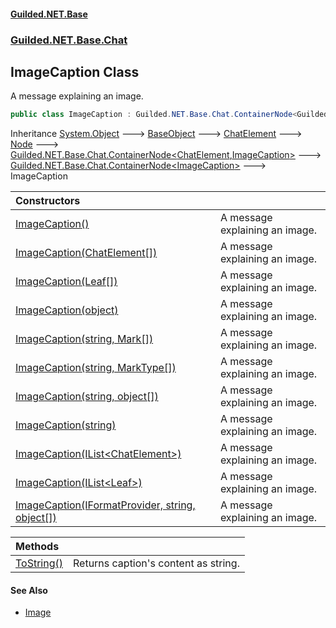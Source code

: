 
#### [Guilded.NET.Base](index 'index')
### [Guilded.NET.Base.Chat](index#Guilded_NET_Base_Chat 'Guilded.NET.Base.Chat')
## ImageCaption Class
A message explaining an image.  
```csharp
public class ImageCaption : Guilded.NET.Base.Chat.ContainerNode<Guilded.NET.Base.Chat.ImageCaption>
```

Inheritance [System.Object](https://docs.microsoft.com/en-us/dotnet/api/System.Object 'System.Object') &#129106; [BaseObject](BaseObject 'Guilded.NET.Base.BaseObject') &#129106; [ChatElement](ChatElement 'Guilded.NET.Base.Chat.ChatElement') &#129106; [Node](Node 'Guilded.NET.Base.Chat.Node') &#129106; [Guilded.NET.Base.Chat.ContainerNode&lt;](ContainerNode_T_R_ 'Guilded.NET.Base.Chat.ContainerNode&lt;T,R&gt;')[ChatElement](ChatElement 'Guilded.NET.Base.Chat.ChatElement')[,](ContainerNode_T_R_ 'Guilded.NET.Base.Chat.ContainerNode&lt;T,R&gt;')[ImageCaption](ImageCaption 'Guilded.NET.Base.Chat.ImageCaption')[&gt;](ContainerNode_T_R_ 'Guilded.NET.Base.Chat.ContainerNode&lt;T,R&gt;') &#129106; [Guilded.NET.Base.Chat.ContainerNode&lt;](ContainerNode_T_ 'Guilded.NET.Base.Chat.ContainerNode&lt;T&gt;')[ImageCaption](ImageCaption 'Guilded.NET.Base.Chat.ImageCaption')[&gt;](ContainerNode_T_ 'Guilded.NET.Base.Chat.ContainerNode&lt;T&gt;') &#129106; ImageCaption  

| Constructors | |
| :--- | :--- |
| [ImageCaption()](ImageCaption_ImageCaption() 'Guilded.NET.Base.Chat.ImageCaption.ImageCaption()') | A message explaining an image.<br/> |
| [ImageCaption(ChatElement[])](ImageCaption_ImageCaption(ChatElement__) 'Guilded.NET.Base.Chat.ImageCaption.ImageCaption(Guilded.NET.Base.Chat.ChatElement[])') | A message explaining an image.<br/> |
| [ImageCaption(Leaf[])](ImageCaption_ImageCaption(Leaf__) 'Guilded.NET.Base.Chat.ImageCaption.ImageCaption(Guilded.NET.Base.Chat.Leaf[])') | A message explaining an image.<br/> |
| [ImageCaption(object)](ImageCaption_ImageCaption(object) 'Guilded.NET.Base.Chat.ImageCaption.ImageCaption(object)') | A message explaining an image.<br/> |
| [ImageCaption(string, Mark[])](ImageCaption_ImageCaption(string_Mark__) 'Guilded.NET.Base.Chat.ImageCaption.ImageCaption(string, Guilded.NET.Base.Chat.Mark[])') | A message explaining an image.<br/> |
| [ImageCaption(string, MarkType[])](ImageCaption_ImageCaption(string_MarkType__) 'Guilded.NET.Base.Chat.ImageCaption.ImageCaption(string, Guilded.NET.Base.Chat.MarkType[])') | A message explaining an image.<br/> |
| [ImageCaption(string, object[])](ImageCaption_ImageCaption(string_object__) 'Guilded.NET.Base.Chat.ImageCaption.ImageCaption(string, object[])') | A message explaining an image.<br/> |
| [ImageCaption(string)](ImageCaption_ImageCaption(string) 'Guilded.NET.Base.Chat.ImageCaption.ImageCaption(string)') | A message explaining an image.<br/> |
| [ImageCaption(IList&lt;ChatElement&gt;)](ImageCaption_ImageCaption(IList_ChatElement_) 'Guilded.NET.Base.Chat.ImageCaption.ImageCaption(System.Collections.Generic.IList&lt;Guilded.NET.Base.Chat.ChatElement&gt;)') | A message explaining an image.<br/> |
| [ImageCaption(IList&lt;Leaf&gt;)](ImageCaption_ImageCaption(IList_Leaf_) 'Guilded.NET.Base.Chat.ImageCaption.ImageCaption(System.Collections.Generic.IList&lt;Guilded.NET.Base.Chat.Leaf&gt;)') | A message explaining an image.<br/> |
| [ImageCaption(IFormatProvider, string, object[])](ImageCaption_ImageCaption(IFormatProvider_string_object__) 'Guilded.NET.Base.Chat.ImageCaption.ImageCaption(System.IFormatProvider, string, object[])') | A message explaining an image.<br/> |

| Methods | |
| :--- | :--- |
| [ToString()](ImageCaption_ToString() 'Guilded.NET.Base.Chat.ImageCaption.ToString()') | Returns caption's content as string.<br/> |

#### See Also
- [Image](Image 'Guilded.NET.Base.Chat.Image')
